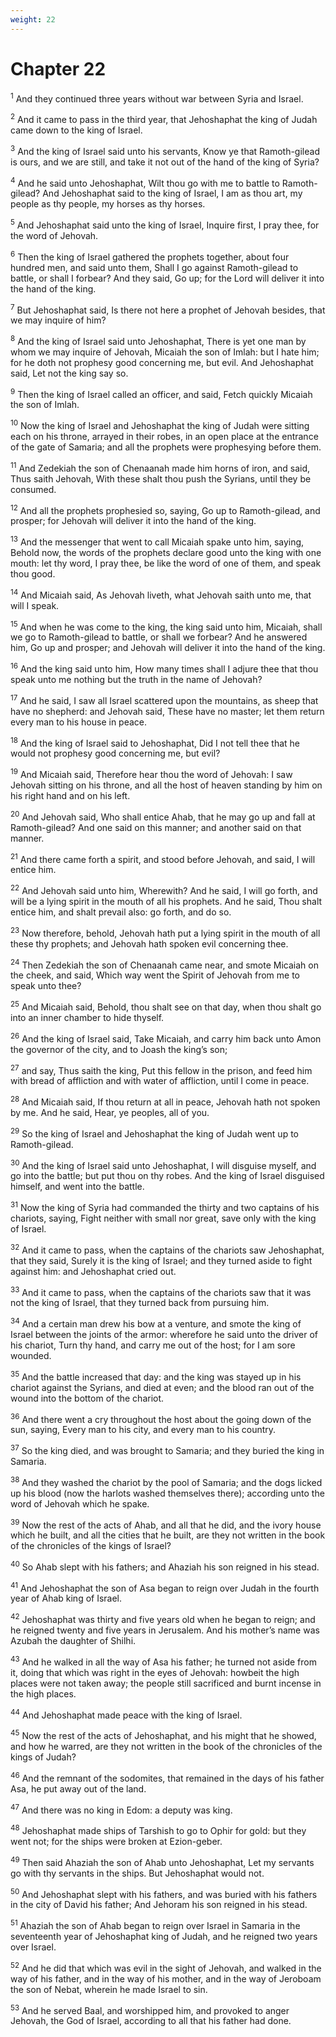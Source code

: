 ```yaml
---
weight: 22
---
```


# Chapter 22

<sup>1</sup> And they continued three years without war between Syria and Israel. 

<sup>2</sup> And it came to pass in the third year, that Jehoshaphat the king of Judah came down to the king of Israel. 

<sup>3</sup> And the king of Israel said unto his servants, Know ye that Ramoth-gilead is ours, and we are still, and take it not out of the hand of the king of Syria? 

<sup>4</sup> And he said unto Jehoshaphat, Wilt thou go with me to battle to Ramoth-gilead? And Jehoshaphat said to the king of Israel, I am as thou art, my people as thy people, my horses as thy horses. 

<sup>5</sup> And Jehoshaphat said unto the king of Israel, Inquire first, I pray thee, for the word of Jehovah. 

<sup>6</sup> Then the king of Israel gathered the prophets together, about four hundred men, and said unto them, Shall I go against Ramoth-gilead to battle, or shall I forbear? And they said, Go up; for the Lord will deliver it into the hand of the king. 

<sup>7</sup> But Jehoshaphat said, Is there not here a prophet of Jehovah besides, that we may inquire of him? 

<sup>8</sup> And the king of Israel said unto Jehoshaphat, There is yet one man by whom we may inquire of Jehovah, Micaiah the son of Imlah: but I hate him; for he doth not prophesy good concerning me, but evil. And Jehoshaphat said, Let not the king say so. 

<sup>9</sup> Then the king of Israel called an officer, and said, Fetch quickly Micaiah the son of Imlah. 

<sup>10</sup> Now the king of Israel and Jehoshaphat the king of Judah were sitting each on his throne, arrayed in their robes, in an open place at the entrance of the gate of Samaria; and all the prophets were prophesying before them. 

<sup>11</sup> And Zedekiah the son of Chenaanah made him horns of iron, and said, Thus saith Jehovah, With these shalt thou push the Syrians, until they be consumed. 

<sup>12</sup> And all the prophets prophesied so, saying, Go up to Ramoth-gilead, and prosper; for Jehovah will deliver it into the hand of the king. 

<sup>13</sup> And the messenger that went to call Micaiah spake unto him, saying, Behold now, the words of the prophets declare good unto the king with one mouth: let thy word, I pray thee, be like the word of one of them, and speak thou good. 

<sup>14</sup> And Micaiah said, As Jehovah liveth, what Jehovah saith unto me, that will I speak. 

<sup>15</sup> And when he was come to the king, the king said unto him, Micaiah, shall we go to Ramoth-gilead to battle, or shall we forbear? And he answered him, Go up and prosper; and Jehovah will deliver it into the hand of the king. 

<sup>16</sup> And the king said unto him, How many times shall I adjure thee that thou speak unto me nothing but the truth in the name of Jehovah? 

<sup>17</sup> And he said, I saw all Israel scattered upon the mountains, as sheep that have no shepherd: and Jehovah said, These have no master; let them return every man to his house in peace. 

<sup>18</sup> And the king of Israel said to Jehoshaphat, Did I not tell thee that he would not prophesy good concerning me, but evil? 

<sup>19</sup> And Micaiah said, Therefore hear thou the word of Jehovah: I saw Jehovah sitting on his throne, and all the host of heaven standing by him on his right hand and on his left. 

<sup>20</sup> And Jehovah said, Who shall entice Ahab, that he may go up and fall at Ramoth-gilead? And one said on this manner; and another said on that manner. 

<sup>21</sup> And there came forth a spirit, and stood before Jehovah, and said, I will entice him. 

<sup>22</sup> And Jehovah said unto him, Wherewith? And he said, I will go forth, and will be a lying spirit in the mouth of all his prophets. And he said, Thou shalt entice him, and shalt prevail also: go forth, and do so. 

<sup>23</sup> Now therefore, behold, Jehovah hath put a lying spirit in the mouth of all these thy prophets; and Jehovah hath spoken evil concerning thee. 

<sup>24</sup> Then Zedekiah the son of Chenaanah came near, and smote Micaiah on the cheek, and said, Which way went the Spirit of Jehovah from me to speak unto thee? 

<sup>25</sup> And Micaiah said, Behold, thou shalt see on that day, when thou shalt go into an inner chamber to hide thyself. 

<sup>26</sup> And the king of Israel said, Take Micaiah, and carry him back unto Amon the governor of the city, and to Joash the king’s son; 

<sup>27</sup> and say, Thus saith the king, Put this fellow in the prison, and feed him with bread of affliction and with water of affliction, until I come in peace. 

<sup>28</sup> And Micaiah said, If thou return at all in peace, Jehovah hath not spoken by me. And he said, Hear, ye peoples, all of you. 

<sup>29</sup> So the king of Israel and Jehoshaphat the king of Judah went up to Ramoth-gilead. 

<sup>30</sup> And the king of Israel said unto Jehoshaphat, I will disguise myself, and go into the battle; but put thou on thy robes. And the king of Israel disguised himself, and went into the battle. 

<sup>31</sup> Now the king of Syria had commanded the thirty and two captains of his chariots, saying, Fight neither with small nor great, save only with the king of Israel. 

<sup>32</sup> And it came to pass, when the captains of the chariots saw Jehoshaphat, that they said, Surely it is the king of Israel; and they turned aside to fight against him: and Jehoshaphat cried out. 

<sup>33</sup> And it came to pass, when the captains of the chariots saw that it was not the king of Israel, that they turned back from pursuing him. 

<sup>34</sup> And a certain man drew his bow at a venture, and smote the king of Israel between the joints of the armor: wherefore he said unto the driver of his chariot, Turn thy hand, and carry me out of the host; for I am sore wounded. 

<sup>35</sup> And the battle increased that day: and the king was stayed up in his chariot against the Syrians, and died at even; and the blood ran out of the wound into the bottom of the chariot. 

<sup>36</sup> And there went a cry throughout the host about the going down of the sun, saying, Every man to his city, and every man to his country. 

<sup>37</sup> So the king died, and was brought to Samaria; and they buried the king in Samaria. 

<sup>38</sup> And they washed the chariot by the pool of Samaria; and the dogs licked up his blood (now the harlots washed themselves there); according unto the word of Jehovah which he spake. 

<sup>39</sup> Now the rest of the acts of Ahab, and all that he did, and the ivory house which he built, and all the cities that he built, are they not written in the book of the chronicles of the kings of Israel? 

<sup>40</sup> So Ahab slept with his fathers; and Ahaziah his son reigned in his stead. 

<sup>41</sup> And Jehoshaphat the son of Asa began to reign over Judah in the fourth year of Ahab king of Israel. 

<sup>42</sup> Jehoshaphat was thirty and five years old when he began to reign; and he reigned twenty and five years in Jerusalem. And his mother’s name was Azubah the daughter of Shilhi. 

<sup>43</sup> And he walked in all the way of Asa his father; he turned not aside from it, doing that which was right in the eyes of Jehovah: howbeit the high places were not taken away; the people still sacrificed and burnt incense in the high places. 

<sup>44</sup> And Jehoshaphat made peace with the king of Israel. 

<sup>45</sup> Now the rest of the acts of Jehoshaphat, and his might that he showed, and how he warred, are they not written in the book of the chronicles of the kings of Judah? 

<sup>46</sup> And the remnant of the sodomites, that remained in the days of his father Asa, he put away out of the land. 

<sup>47</sup> And there was no king in Edom: a deputy was king. 

<sup>48</sup> Jehoshaphat made ships of Tarshish to go to Ophir for gold: but they went not; for the ships were broken at Ezion-geber. 

<sup>49</sup> Then said Ahaziah the son of Ahab unto Jehoshaphat, Let my servants go with thy servants in the ships. But Jehoshaphat would not. 

<sup>50</sup> And Jehoshaphat slept with his fathers, and was buried with his fathers in the city of David his father; And Jehoram his son reigned in his stead. 

<sup>51</sup> Ahaziah the son of Ahab began to reign over Israel in Samaria in the seventeenth year of Jehoshaphat king of Judah, and he reigned two years over Israel. 

<sup>52</sup> And he did that which was evil in the sight of Jehovah, and walked in the way of his father, and in the way of his mother, and in the way of Jeroboam the son of Nebat, wherein he made Israel to sin. 

<sup>53</sup> And he served Baal, and worshipped him, and provoked to anger Jehovah, the God of Israel, according to all that his father had done. 

